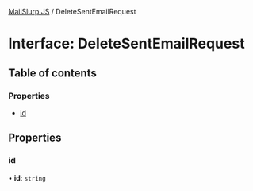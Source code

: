[MailSlurp JS](../README.md) / DeleteSentEmailRequest

# Interface: DeleteSentEmailRequest

## Table of contents

### Properties

- [id](DeleteSentEmailRequest.md#id)

## Properties

### id

• **id**: `string`
